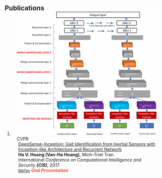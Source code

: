 <h2 id="publications" style="margin: 2px 0px -15px;">Publications</h2>
<div class="publications">
   <ol class="bibliography">
      <li>
         <div class="pub-row">
            <div class="col-sm-3 abbr" style="position: relative;padding-right: 15px;padding-left: 15px;">
               <img src="assets/img/paper1.png" class="teaser img-fluid z-depth-1">
               <abbr class="badge">CVPR</abbr>
            </div>
            <div class="col-sm-9" style="position: relative;padding-right: 15px;padding-left: 20px;">
               <div class="title"><a href="https://ieeexplore.ieee.org/document/8288560">DeepSense-Inception: Gait Identification from Inertial Sensors with Inception-like Architecture and Recurrent Network</a></div>
               <div class="author"><strong>Ha V. Hoang (Van-Ha Hoang)</strong>, Minh-Triet Tran</div>
               <div class="periodical"><em>International Conference on Computational Intelligence and Security <strong>(CIS)</strong>, 2017.</em></div>
               <div class="links">
                  <!-- <a href="https://arxiv.org/pdf/2002.10211.pdf" class="btn btn-sm z-depth-0" role="button" target="_blank" style="font-size:12px;">PDF</a> -->
                  <!-- <a href="https://github.com/yaoyao-liu/mnemonics" class="btn btn-sm z-depth-0" role="button" target="_blank" style="font-size:12px;">Code</a> -->
                  <!-- <a href="https://class-il.mpi-inf.mpg.de/mnemonics/" class="btn btn-sm z-depth-0" role="button" target="_blank" style="font-size:12px;">Project Page</a> -->
                  <a href="https://dblp.uni-trier.de/rec/conf/cis/HoangT17.html?view=bibtex" class="btn btn-sm z-depth-0" role="button" target="_blank" style="font-size:12px;">BibTex</a>
                  <strong><i style="color:#e74d3c">Oral Presentation</i></strong>
               </div>
            </div>
         </div>
      </li>
      <br>
   </ol>
</div>